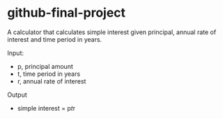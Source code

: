 # github-final-project

A calculator that calculates simple interest given principal, annual rate of interest and time period in years.

Input:
   - p, principal amount
   - t, time period in years
   - r, annual rate of interest
     
Output
   - simple interest = p*t*r
